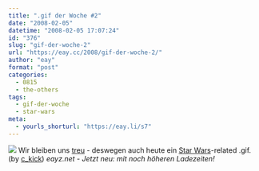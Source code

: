 ```yaml
---
title: ".gif der Woche #2"
date: "2008-02-05"
datetime: "2008-02-05 17:07:24"
id: "376"
slug: "gif-der-woche-2"
url: "https://eay.cc/2008/gif-der-woche-2/"
author: "eay"
format: "post"
categories:
  - 0815
  - the-others
tags:
  - gif-der-woche
  - star-wars
meta:
  - yourls_shorturl: "https://eay.li/s7"
---
```


![](/uploads/2008/hungertrooper.gif) Wir bleiben uns [treu](//eay.cc/2008/gif-der-woche-1/) - deswegen auch heute ein [Star Wars](//eay.cc/tag/star-wars/)\-related .gif. (by [c\_kick](http://totalleh.com/)) _eayz.net - Jetzt neu: mit noch höheren Ladezeiten!_
